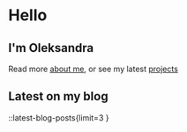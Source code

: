 # Hello

## I'm Oleksandra

Read more [about me](/about), or see my latest [projects](/projects)

## Latest on my blog

::latest-blog-posts{limit=3 }
